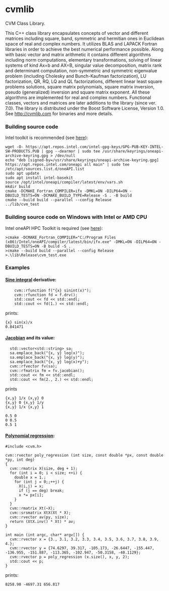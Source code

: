 cvmlib
======

CVM Class Library.

This C++ class library encapsulates concepts of vector and different matrices including square, band, symmetric and hermitian ones in Euclidean space of real and complex numbers. It utilizes BLAS and LAPACK Fortran libraries in order to achieve the best numerical performance possible. Along with basic vector and matrix arithmetic it contains different algorithms including norm computations, elementary transformations, solving of linear systems of kind Ax=b and AX=B, singular value decomposition, matrix rank and determinant computation, non-symmetric and symmetric eigenvalue problem (including Cholesky and Bunch-Kaufman factorization), LU factorization, QR, RQ, LQ and QL factorizations, different linear least square problems solutions, square matrix polynomials, square matrix inversion, pseudo (generalized) inversion and square matrix exponent. All these algorithms are implemented for real and complex numbers. Functional classes, vectors and matrices are later additions to the library (since ver. 7.0).
The library is distributed under the Boost Software License, Version 1.0.
See http://cvmlib.com for binaries and more details.

### Building source code
Intel toolkit is recommended (see [here](https://www.intel.com/content/www/us/en/develop/documentation/installation-guide-for-intel-oneapi-toolkits-linux/top/installation/install-using-package-managers/apt.html)):
```
wget -O- https://apt.repos.intel.com/intel-gpg-keys/GPG-PUB-KEY-INTEL-SW-PRODUCTS.PUB | gpg --dearmor | sudo tee /usr/share/keyrings/oneapi-archive-keyring.gpg > /dev/null
echo "deb [signed-by=/usr/share/keyrings/oneapi-archive-keyring.gpg] https://apt.repos.intel.com/oneapi all main" | sudo tee /etc/apt/sources.list.d/oneAPI.list
sudo apt update
sudo apt install intel-basekit
source /opt/intel/oneapi/compiler/latest/env/vars.sh
mkdir build
cmake -DCMAKE_Fortran_COMPILER=ifx -DMKL=ON -DILP64=ON -DBUILD_TESTS=ON -DCMAKE_BUILD_TYPE=Release -S . -B build
cmake --build build --parallel --config Release
../lib/cvm_test
```

### Building source code on Windows with Intel or AMD CPU
Intel oneAPI HPC Toolkit is required (see [here](https://www.intel.com/content/www/us/en/developer/tools/oneapi/hpc-toolkit-download.html)):
```aiignore
>cmake -DCMAKE_Fortran_COMPILER="C:/Program Files (x86)/Intel/oneAPI/compiler/latest/bin/ifx.exe" -DMKL=ON -DILP64=ON -DBUILD_TESTS=ON -B build -S .
>cmake --build build --parallel --config Release
>.\lib\Release\cvm_test.exe
```

### Examples

#### [Sine integral](https://en.wikipedia.org/wiki/Trigonometric_integral) derivative:
```
    cvm::rfunction f("{x} sinint(x)");
    cvm::rfunction fd = f.drv();
    std::cout << fd << std::endl;
    std::cout << fd(1.) << std::endl;
```
prints:
```
{x} sin(x)/x
0.841471
```

#### [Jacobian](https://en.wikipedia.org/wiki/Jacobian_matrix_and_determinant) and its value:
```
  std::vector<std::string> sa;
  sa.emplace_back("{x, y} log(x)");
  sa.emplace_back("{x, y} log(y)");
  sa.emplace_back("{x, y} log(x)+y");
  cvm::rfvector fv(sa);
  cvm::rfmatrix fm = fv.jacobian();
  std::cout << fm << std::endl;
  std::cout << fm(2., 2.) << std::endl;
```
prints
```
{x,y} 1/x {x,y} 0 
{x,y} 0 {x,y} 1/y 
{x,y} 1/x {x,y} 1 

0.5 0 
0 0.5 
0.5 1
```

#### [Polynomial regression](https://en.wikipedia.org/wiki/Polynomial_regression):
```
#include <cvm.h>

cvm::rvector poly_regression (int size, const double *px, const double *py, int deg)
{
  cvm::rmatrix X(size, deg + 1);
  for (int i = 0; i < size; ++i) {
    double x = 1.;
    for (int j = 0;;++j) {
      X(i,j) = x;
      if (j == deg) break;
      x *= px[i];
    }
  }
  cvm::rmatrix Xt(~X);
  cvm::srsmatrix XtX(Xt * X);
  cvm::rvector av(py, size);
  return (XtX.inv() * Xt) * av;
}

int main (int argc, char* argv[]) {
  cvm::rvector x = {3., 3.1, 3.2, 3.3, 3.4, 3.5, 3.6, 3.7, 3.8, 3.9, 4.};
  cvm::rvector y = {74.6297, 39.317, -105.173, -26.6447, -155.447, -136.955, -151.887, -113.365, -102.947, -50.3158, -40.1129};
  cvm::rvector p = poly_regression (x.size(), x, y, 2);
  std::cout << p;
}
```
prints:
```
8258.98 -4697.31 656.817 
```
